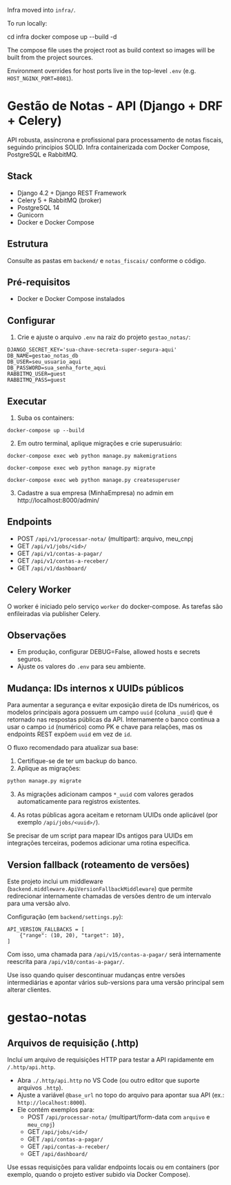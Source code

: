 Infra moved into `infra/`.

To run locally:

  cd infra
  docker compose up --build -d

The compose file uses the project root as build context so images will be built from the project sources.

Environment overrides for host ports live in the top-level `.env` (e.g. `HOST_NGINX_PORT=8081`).
# Gestão de Notas - API (Django + DRF + Celery)

API robusta, assíncrona e profissional para processamento de notas fiscais, seguindo princípios SOLID. Infra containerizada com Docker Compose, PostgreSQL e RabbitMQ.

## Stack
- Django 4.2 + Django REST Framework
- Celery 5 + RabbitMQ (broker)
- PostgreSQL 14
- Gunicorn
- Docker e Docker Compose

## Estrutura
Consulte as pastas em `backend/` e `notas_fiscais/` conforme o código.

## Pré-requisitos
- Docker e Docker Compose instalados

## Configurar
1. Crie e ajuste o arquivo `.env` na raiz do projeto `gestao_notas/`:
```
DJANGO_SECRET_KEY='sua-chave-secreta-super-segura-aqui'
DB_NAME=gestao_notas_db
DB_USER=seu_usuario_aqui
DB_PASSWORD=sua_senha_forte_aqui
RABBITMQ_USER=guest
RABBITMQ_PASS=guest
```

## Executar
1. Suba os containers:
```
docker-compose up --build
```
2. Em outro terminal, aplique migrações e crie superusuário:
```
docker-compose exec web python manage.py makemigrations

docker-compose exec web python manage.py migrate

docker-compose exec web python manage.py createsuperuser
```
3. Cadastre a sua empresa (MinhaEmpresa) no admin em http://localhost:8000/admin/

## Endpoints
- POST `/api/v1/processar-nota/` (multipart): arquivo, meu_cnpj
- GET `/api/v1/jobs/<id>/`
- GET `/api/v1/contas-a-pagar/`
- GET `/api/v1/contas-a-receber/`
- GET `/api/v1/dashboard/`

## Celery Worker
O worker é iniciado pelo serviço `worker` do docker-compose. As tarefas são enfileiradas via publisher Celery.

## Observações
- Em produção, configurar DEBUG=False, allowed hosts e secrets seguros.
- Ajuste os valores do `.env` para seu ambiente.

## Mudança: IDs internos x UUIDs públicos

Para aumentar a segurança e evitar exposição direta de IDs numéricos, os modelos principais agora possuem um campo `uuid` (coluna `_uuid`) que é retornado nas respostas públicas da API. Internamente o banco continua a usar o campo `id` (numérico) como PK e chave para relações, mas os endpoints REST expõem `uuid` em vez de `id`.

O fluxo recomendado para atualizar sua base:

1. Certifique-se de ter um backup do banco.
2. Aplique as migrações:

```bash
python manage.py migrate
```

3. As migrações adicionam campos `*_uuid` com valores gerados automaticamente para registros existentes.

4. As rotas públicas agora aceitam e retornam UUIDs onde aplicável (por exemplo `/api/jobs/<uuid>/`).

Se precisar de um script para mapear IDs antigos para UUIDs em integrações terceiras, podemos adicionar uma rotina específica.

## Version fallback (roteamento de versões)

Este projeto inclui um middleware (`backend.middleware.ApiVersionFallbackMiddleware`) que permite redirecionar internamente chamadas de versões dentro de um intervalo para uma versão alvo.

Configuração (em `backend/settings.py`):

	API_VERSION_FALLBACKS = [
		{"range": (10, 20), "target": 10},
	]

Com isso, uma chamada para `/api/v15/contas-a-pagar/` será internamente reescrita para `/api/v10/contas-a-pagar/`.

Use isso quando quiser descontinuar mudanças entre versões intermediárias e apontar vários sub-versions para uma versão principal sem alterar clientes.
# gestao-notas

## Arquivos de requisição (.http)

Incluí um arquivo de requisições HTTP para testar a API rapidamente em `/.http/api.http`.

- Abra `./.http/api.http` no VS Code (ou outro editor que suporte arquivos `.http`).
- Ajuste a variável `@base_url` no topo do arquivo para apontar sua API (ex.: `http://localhost:8000`).
- Ele contém exemplos para:
	- POST `/api/processar-nota/` (multipart/form-data com `arquivo` e `meu_cnpj`)
	- GET `/api/jobs/<id>/`
	- GET `/api/contas-a-pagar/`
	- GET `/api/contas-a-receber/`
	- GET `/api/dashboard/`

Use essas requisições para validar endpoints locais ou em containers (por exemplo, quando o projeto estiver subido via Docker Compose).
